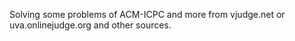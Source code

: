 Solving some problems of ACM-ICPC and more from vjudge.net or uva.onlinejudge.org and other sources.
